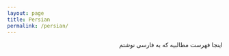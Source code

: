 ```yaml
---
layout: page
title: Persian
permalink: /persian/
---
```

<div dir="rtl">
اینجا فهرست مطالبیه که به فارسی نوشتم
</div>
